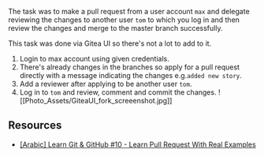 The task was to make a pull request from a user account `max` and delegate reviewing the changes to another user `tom` to which you log in and then review the changes and merge to the master branch successfully.

This task was done via Gitea UI so there's not a lot to add to it.

1. Login to max account using given credentials.
2. There's already changes in the branches so apply for a pull request directly with a message indicating the changes e.g.`added new story`.
3. Add a reviewer after applying to be another user `tom`.
4. Log in to `tom` and review, comment and commit the changes.
![[Photo_Assets/GiteaUI_fork_screeenshot.jpg]]

## Resources
- [[Arabic] Learn Git & GitHub #10 - Learn Pull Request With Real Examples](https://www.youtube.com/watch?v=n43bagVuJPU)